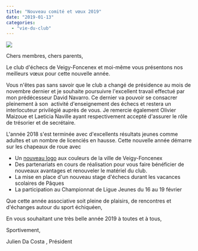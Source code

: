 ```yaml
---
title: "Nouveau comité et vœux 2019"
date: "2019-01-13"
categories: 
  - "vie-du-club"
---
```


![](/wordpress-uploads/2019/01/brush-year.png)

Chers membres, chers parents,

Le club d'échecs de Veigy-Foncenex et moi-même vous présentons nos meilleurs vœux pour cette nouvelle année.

Vous n'êtes pas sans savoir que le club a changé de présidence au mois de novembre dernier et je souhaite poursuivre l'excellent travail effectué par mon prédécesseur David Navarro. Ce dernier va pouvoir se consacrer pleinement à son  activité d'enseignement des échecs et restera un interlocuteur privilégié auprès de vous. Je remercie également Olivier Maizoue et Laeticia Naville ayant respectivement accepté d'assurer le rôle de trésorier et de secrétaire.

L'année 2018 s'est terminée avec d'excellents résultats jeunes comme adultes et un nombre de licenciés en hausse. Cette nouvelle année démarre sur les chapeaux de roue avec

- Un [nouveau logo](https://echecs-veigy.fr/nouveau-logo-club/) aux couleurs de la ville de Veigy-Foncenex
- Des partenariats en cours de réalisation pour vous faire bénéficier de nouveaux avantages et renouveler le matériel du club.
- La mise en place d'un nouveau stage d'échecs durant les vacances scolaires de Pâques
- La participation au Championnat de Ligue Jeunes du 16 au 19 février

Que cette année associative soit pleine de plaisirs, de rencontres et d'échanges autour du sport échiquéen,

En vous souhaitant une très belle année 2019 à toutes et à tous,

Sportivement,

Julien Da Costa , Président
